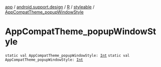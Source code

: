[app](../../../index.md) / [android.support.design](../../index.md) / [R](../index.md) / [styleable](index.md) / [AppCompatTheme_popupWindowStyle](./-app-compat-theme_popup-window-style.md)

# AppCompatTheme_popupWindowStyle

`static val AppCompatTheme_popupWindowStyle: `[`Int`](https://kotlinlang.org/api/latest/jvm/stdlib/kotlin/-int/index.html)
`static val AppCompatTheme_popupWindowStyle: `[`Int`](https://kotlinlang.org/api/latest/jvm/stdlib/kotlin/-int/index.html)